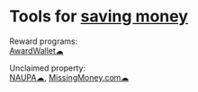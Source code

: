
# Tools for [saving money](https://adequate.life/saving/)

Reward programs:  
[AwardWallet☁](https://awardwallet.com/)

Unclaimed property:  
[NAUPA☁](https://unclaimed.org/),
[MissingMoney.com☁](https://www.missingmoney.com/)
